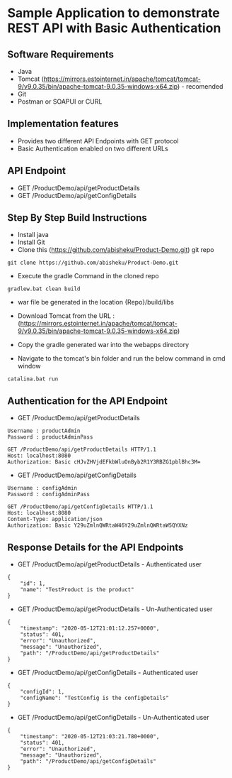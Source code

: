 # Sample Application to demonstrate REST API with Basic Authentication

## Software Requirements
- Java
- Tomcat (https://mirrors.estointernet.in/apache/tomcat/tomcat-9/v9.0.35/bin/apache-tomcat-9.0.35-windows-x64.zip) - recomended
- Git
- Postman or SOAPUI or CURL

## Implementation features
- Provides two different API Endpoints with GET protocol
- Basic Authentication enabled on two different URLs

## API Endpoint
- GET /ProductDemo/api/getProductDetails
- GET /ProductDemo/api/getConfigDetails

## Step By Step Build Instructions
- Install java
- Install Git
- Clone this (https://github.com/abisheku/Product-Demo.git) git repo
```shell
git clone https://github.com/abisheku/Product-Demo.git
```
- Execute the gradle Command in the cloned repo
```shell
gradlew.bat clean build
```
- war file be generated in the location {Repo}/build/libs

- Download Tomcat from the URL :(https://mirrors.estointernet.in/apache/tomcat/tomcat-9/v9.0.35/bin/apache-tomcat-9.0.35-windows-x64.zip)

- Copy the gradle generated war into the webapps directory
- Navigate to the tomcat's bin folder and run the below command in cmd window
```shell
catalina.bat run
```

## Authentication for the API Endpoint
- GET /ProductDemo/api/getProductDetails
```shell
Username : productAdmin
Password : productAdminPass
```

```shell
GET /ProductDemo/api/getProductDetails HTTP/1.1
Host: localhost:8080
Authorization: Basic cHJvZHVjdEFkbWluOnByb2R1Y3RBZG1pblBhc3M=
```

- GET /ProductDemo/api/getConfigDetails
```shell
Username : configAdmin
Password : configAdminPass
```

```shell
GET /ProductDemo/api/getConfigDetails HTTP/1.1
Host: localhost:8080
Content-Type: application/json
Authorization: Basic Y29uZmlnQWRtaW46Y29uZmlnQWRtaW5QYXNz
```

## Response Details for the API Endpoints
- GET /ProductDemo/api/getProductDetails - Authenticated user
```shell
{
    "id": 1,
    "name": "TestProduct is the product"
}
```
- GET /ProductDemo/api/getProductDetails - Un-Authenticated user
```shell
{
    "timestamp": "2020-05-12T21:01:12.257+0000",
    "status": 401,
    "error": "Unauthorized",
    "message": "Unauthorized",
    "path": "/ProductDemo/api/getProductDetails"
}
```


- GET /ProductDemo/api/getConfigDetails - Authenticated user
```shell
{
    "configId": 1,
    "configName": "TestConfig is the configDetails"
}
```

- GET /ProductDemo/api/getConfigDetails - Un-Authenticated user
```shell
{
    "timestamp": "2020-05-12T21:03:21.780+0000",
    "status": 401,
    "error": "Unauthorized",
    "message": "Unauthorized",
    "path": "/ProductDemo/api/getConfigDetails"
}
```



